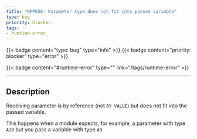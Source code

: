 ```yaml
---
title: "NPP058: Parameter type does not fit into passed variable"
type: bug
priority: blocker
tags:
- runtime-error 
---
```


{{< badge content="type: bug" type="info" >}}
{{< badge content="priority: blocker" type="error" >}}


{{< badge content="#runtime-error" type="" link="/tags/runtime-error" >}}

---

## Description
Receiving parameter is by reference (not `BY VALUE`) but does not fit into the passed variable.

This happens when a module expects, for example, a parameter with type `A10` but you pass a variable with type `A8`.
